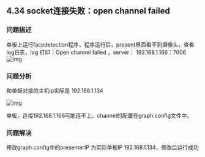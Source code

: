 ## 4.34 socket连接失败：open channel failed
### 问题描述
单板上运行facedetection程序，程序运行后，present界面看不到摄像头，查看log日志，log 打印：Open channel failed ，server： 192.168.1.166：7006
![img](https://gitee.com/Atlas200DK/FAQ/raw/master/part4/img/4-34-1.png)
### 问题分析
和单板对接的主机ip实际是 192.168.1.134

![img](https://gitee.com/Atlas200DK/FAQ/raw/master/part4/img/4-34-2.png)

单板，连接192.168.1.166可能连不上。channel的配置在graph.config文件中。

### 问题解决
修改graph.config中的presenterIP 为实际单板IP 192.168.1.134，修改后运行成功

